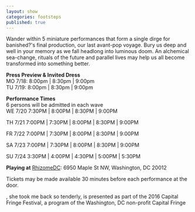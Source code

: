 ```yaml
---
layout: show
categories: footsteps
published: true
---
```





Wander within 5 miniature performances that form a single dirge for banished?'s final production, our last avant-pop voyage. Bury us deep and well in your memory as we fall headlong into luminous doom. An alchemical sea-change, rituals of the future and parallel lives may help us all become transformed into something better.

**Press Preview & Invited Dress**
<br> MO 7/18: 8:00pm | 8:30pm | 9:00pm
<br> TU 7/19: 8:00pm | 8:30pm | 9:00pm 

**Performance Times**
<br> 6 persons will be admitted in each wave 
<br> WE 7/20 7:30PM | 8:00PM | 8:30PM | 9:00PM

TH 7/21 7:00PM | 7:30PM | 8:00PM | 8:30PM | 9:00PM

FR 7/22 7:00PM | 7:30PM | 8:00PM | 8:30PM | 9:00PM

SA 7/23 7:00PM | 7:30PM | 8:00PM | 8:30PM | 9:00PM

SU 7/24 3:30PM | 4:00PM | 4:30PM | 5:00PM | 5:30PM

**Playing at**
[RhizomeDC](https://goo.gl/maps/6GjGhz3GjTn): 6950 Maple St NW, Washington, DC 20012


Tickets may be made available 30 minutes before each performance at the door.

, she took me back so tenderly, is presented as part of the 2016 Capital Fringe Festival, a program of the Washington, DC non-profit Capital Fringe
